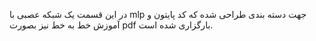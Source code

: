 در این قسمت یک شبکه عصبی با mlp جهت دسته بندی طراحی شده که کد پایتون و آموزش خط به خط نیز بصورت pdf بارگزاری شده است.
